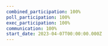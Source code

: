 ```yaml
---
combined_participation: 100%
poll_participation: 100%
exec_participation: 100%
communication: 100%
start_date: 2023-04-07T00:00:00.000Z
---
```

